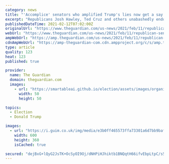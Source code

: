 ```yaml
---
category: news
title: "'Accomplice' senators who amplified Trump's lies now get a say in his fate"
excerpt: "Republicans Josh Hawley, Ted Cruz and others unabashedly endorsed the former president’s assault on democracy"
publishedDateTime: 2021-02-12T07:02:00Z
originalUrl: "https://www.theguardian.com/us-news/2021/feb/11/republican-senators-accomplices-trump-impeachment-josh-hawley-ted-cruz"
webUrl: "https://www.theguardian.com/us-news/2021/feb/11/republican-senators-accomplices-trump-impeachment-josh-hawley-ted-cruz"
ampWebUrl: "https://amp.theguardian.com/us-news/2021/feb/11/republican-senators-accomplices-trump-impeachment-josh-hawley-ted-cruz"
cdnAmpWebUrl: "https://amp-theguardian-com.cdn.ampproject.org/c/s/amp.theguardian.com/us-news/2021/feb/11/republican-senators-accomplices-trump-impeachment-josh-hawley-ted-cruz"
type: article
quality: 123
heat: 123
published: true

provider:
  name: The Guardian
  domain: theguardian.com
  images:
    - url: "https://smartableai.github.io/election/assets/images/organizations/theguardian.com-50x50.jpg"
      width: 50
      height: 50

topics:
  - Election
  - Donald Trump

images:
  - url: "https://i.guim.co.uk/img/media/e3b0ff465573ffa73301a6d7bb9baf072179fa2a/0_78_3500_2100/master/3500.jpg?width=300&quality=45&auto=format&fit=max&dpr=2&s=0854e4848b8664358ca6490bb49facd8"
    width: 600
    height: 360
    isCached: true

secured: "dejBxG+lQyG2JsTK+OcSyOI9Oj/dNHPiHJhiktb1BNQqtH66ifvEbpLtpC/s5ASXvSRlJch6LGk9XrgvOeHuJZ7cr7FCJbYqVY0pB+qgvpEMTPPvxhotaMYW1qopSLmpSo5gsFo9WxLBAejihPYnd6jZ34e2ByPt5LOuFSa5M8VQNXjaGrqdvyRrDws3l+3w4IrAbr41oz8iGjz0B28KlVMiC6dhpUymMjRU/Lck8ArLmVa/qgIQZJpZkGIHCj0527tlqqatds8qQ4kULRru+newYtrhAYHss9gqAo/e/DEXfZnUOM3c4fMwPVjM8CqzzK2AoCkNp8lGhJqhmgr4An7kCN/bNly6oHoPgzvsgCs=;ezog0nlRakNECF4uuD4Xhw=="
---
```


